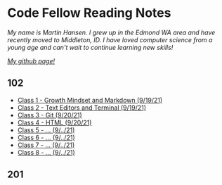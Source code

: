 # Code Fellow Reading Notes

*My name is Martin Hansen. I grew up in the Edmond WA area and have recently moved to Middleton, ID. I have loved computer science from a young age and can't wait to continue learning new skills!*

*[My github page!](https://github.com/sp00nes)*

## 102

- [Class 1 - Growth Mindset and Markdown (9/19/21)](102/class-01.md)
- [Class 2 - Text Editors and Terminal (9/19/21)](102/class-02.md)
- [Class 3 - Git (9/20/21)](102/class-03.md)
- [Class 4 - HTML (9/20/21)](102/class-04.md)
- [Class 5 - ... (9/../21)](102/class-05.md)
- [Class 6 - ... (9/../21)](102/class-06.md)
- [Class 7 - ... (9/../21)](102/class-07.md)
- [Class 8 - ... (9/../21)](102/class-08.md)

## 201
